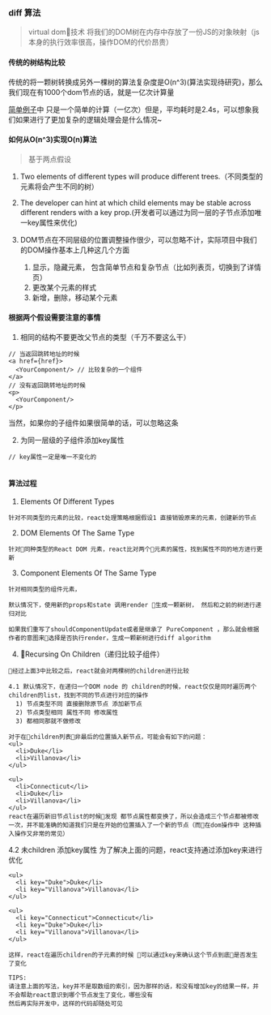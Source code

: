 ### diff 算法
> virtual dom技术 将我们的DOM树在内存中存放了一份JS的对象映射（js本身的执行效率很高，操作DOM的代价昂贵）
#### 传统的树结构比较
传统的将一颗树转换成另外一棵树的算法复杂度是O(n^3)(算法实现待研究)，那么我们现在有1000个dom节点的话，就是一亿次计算量

[简单例子](./on^3.html)中 只是一个简单的计算（一亿次）但是，平均耗时是2.4s，可以想象我们如果进行了更加复杂的逻辑处理会是什么情况~

#### 如何从O(n^3)实现O(n)算法
> 基于两点假设
1. Two elements of different types will produce different trees.（不同类型的元素将会产生不同的树）

2. The developer can hint at which child elements may be stable across different renders with a key prop.(开发者可以通过为同一层的子节点添加唯一key属性来优化)

3. DOM节点在不同层级的位置调整操作很少，可以忽略不计，实际项目中我们的DOM操作基本上几种这几个方面
    1. 显示，隐藏元素， 包含简单节点和复杂节点（比如列表页，切换到了详情页）
    2. 更改某个元素的样式
    3. 新增，删除，移动某个元素

#### 根据两个假设需要注意的事情
1. 相同的结构不要更改父节点的类型（千万不要这么干）
```
// 当返回跳转地址的时候 
<a href={href}>
  <YourComponent/> // 比较复杂的一个组件
</a>
// 没有返回跳转地址的时候
<p>
  <YourComponent/>
</p>
```
当然，如果你的子组件如果很简单的话，可以忽略这条

2. 为同一层级的子组件添加key属性

```
// key属性一定是唯一不变化的


```



#### 算法过程
1. Elements Of Different Types
```
针对不同类型的元素的比较，react处理策略根据假设1 直接销毁原来的元素，创建新的节点
```

2. DOM Elements Of The Same Type
```
针对同种类型的React DOM 元素，react比对两个元素的属性，找到属性不同的地方进行更新
```
3. Component Elements Of The Same Type
```
针对相同类型的组件元素，

默认情况下，使用新的props和state 调用render 生成一颗新树， 然后和之前的树进行递归对比

如果我们重写了shouldComponentUpdate或者是继承了 PureComponent ，那么就会根据作者的意图来选择是否执行render，生成一颗新树进行diff algorithm
```
4.  Recursing On Children（递归比较子组件）
```
经过上面3中比较之后，react就会对两棵树的children进行比较

4.1 默认情况下，在递归一个DOM node 的 children的时候，react仅仅是同时遍历两个children的list，找到不同的节点进行对应的操作
  1) 节点类型不同 直接删除原节点 添加新节点
  2) 节点类型相同 属性不同 修改属性
  3) 都相同那就不做修改

对于在children列表非最后的位置插入新节点，可能会有如下的问题：
<ul>
  <li>Duke</li>
  <li>Villanova</li>
</ul>

<ul>
  <li>Connecticut</li>
  <li>Duke</li>
  <li>Villanova</li>
</ul>
react在遍历新旧节点list的时候发现 都节点属性都变换了，所以会造成三个节点都被修改一次，并不能准确的知道我们只是在开始的位置插入了一个新的节点（而在dom操作中 这种插入操作又非常的常见）
```
4.2 未children 添加key属性
为了解决上面的问题，react支持通过添加key来进行优化
```
<ul>
  <li key="Duke">Duke</li>
  <li key="Villanova">Villanova</li>
</ul>

<ul>
  <li key="Connecticut">Connecticut</li>
  <li key="Duke">Duke</li>
  <li key="Villanova">Villanova</li>
</ul>

这样，react在遍历children的子元素的时候 可以通过key来确认这个节点到底是否发生了变化

TIPS: 
请注意上面的写法，key并不是取数组的索引，因为那样的话，和没有增加key的结果一样，并不会帮助react意识到哪个节点发生了变化，哪些没有
然后再实际开发中，这样的代码却随处可见
```

